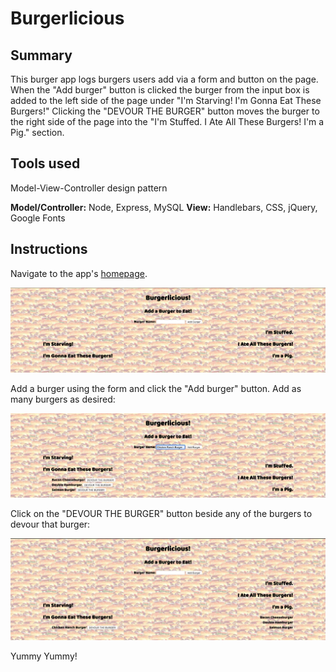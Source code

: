 # Burgerlicious

## Summary

This burger app logs burgers users add via a form and button on the page. When the "Add burger" button is clicked the burger from the input box is added to the left side of the page under "I'm Starving! I'm Gonna Eat These Burgers!" Clicking the "DEVOUR THE BURGER" button moves the burger to the right side of the page into the "I'm Stuffed. I Ate All These Burgers! I'm a Pig." section.

## Tools used

Model-View-Controller design pattern

**Model/Controller:** Node, Express, MySQL
**View:** Handlebars, CSS, jQuery, Google Fonts

## Instructions

Navigate to the app's [homepage](https://burgerlicious-yum.herokuapp.com/burgers).

![Burger homepage](public/assets/images/burgerlicious_homepage.png)

Add a burger using the form and click the "Add burger" button. Add as many burgers as desired:

![Page showing added burgers](public/assets/images/adding_burgers.png)

Click on the "DEVOUR THE BURGER" button beside any of the burgers to devour that burger:

![Page showing devoured burgers](public/assets/images/devoured_burgers.png)

Yummy Yummy!